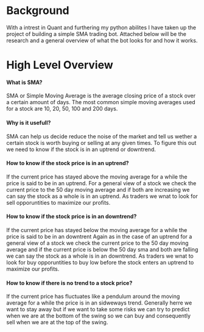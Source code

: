 # Background
With a intrest in Quant and furthering my python abilites I have taken up the project of building a simple SMA trading bot. Attached below will be the research and a general overview of what the bot looks for and how it works.

# High Level Overview
<h4>What is SMA?</h4>
SMA or Simple Moving Average is the average closing price of a stock over a certain amount of days. The most common simple moving averages used for a stock are 10, 20, 50, 100 and 200 days.

<h4>Why is it usefull?</h4>
SMA can help us decide reduce the noise of the market and tell us wether a certain stock is worth buying or selling at any given times. To figure this out we need to know if the stock is in an uptrend or downtrend.

<h4>How to know if the stock price is in an uptrend?</h4>
If the current price has stayed above the moving average for a while the price is said to be in an uptrend. For a general view of a stock we check the current price to the 50 day moving average and if both are increasing we can say the stock as a whole is in an uptrend. As traders we wnat to look for sell opporuntities to maximize our profits.

<h4>How to know if the stock price is in an downtrend?</h4>
If the current price has stayed below the moving average for a while the price is said to be in an downtrent Again as in the case of an uptrend for a general view of a stock  we check the current price to the 50 day moving average and if the current price is below the 50 day sma and both are falling we can say the stock as a whole is in an downtrend. As traders we wnat to look for buy opporuntities to buy low before the stock enters an uptrend to maximize our profits.

<h4>How to know if there is no trend to a stock price?</h4>
If the current price has fluctuates like a pendulum around the moving average for a while the price is in an sidweways trend. Generally herre we want to stay away but if we want to take some risks we can try to predict when we are at the bottom of the swing so we can buy and consequently sell when we are at the top of the swing.


